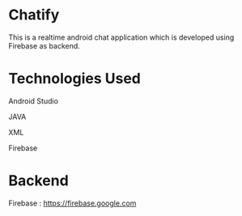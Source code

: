 # Chatify
This is a realtime android chat application which is developed using Firebase as backend.

# Technologies Used

Android Studio

JAVA

XML

Firebase

# Backend

Firebase : https://firebase.google.com
